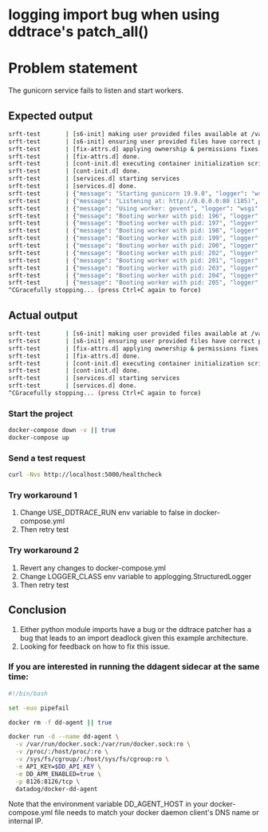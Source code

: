 # logging import bug when using ddtrace's patch_all()

# Problem statement

The gunicorn service fails to listen and start workers.

## Expected output

```bash
srft-test       | [s6-init] making user provided files available at /var/run/s6/etc...exited 0.
srft-test       | [s6-init] ensuring user provided files have correct perms...exited 0.
srft-test       | [fix-attrs.d] applying ownership & permissions fixes...
srft-test       | [fix-attrs.d] done.
srft-test       | [cont-init.d] executing container initialization scripts...
srft-test       | [cont-init.d] done.
srft-test       | [services.d] starting services
srft-test       | [services.d] done.
srft-test       | {"message": "Starting gunicorn 19.9.0", "logger": "wsgi", "level": "info", "timestamp": "2019-02-13T18:29:09.352518Z"}
srft-test       | {"message": "Listening at: http://0.0.0.0:80 (185)", "logger": "wsgi", "level": "info", "timestamp": "2019-02-13T18:29:09.353846Z"}
srft-test       | {"message": "Using worker: gevent", "logger": "wsgi", "level": "info", "timestamp": "2019-02-13T18:29:09.354148Z"}
srft-test       | {"message": "Booting worker with pid: 196", "logger": "wsgi", "level": "info", "timestamp": "2019-02-13T18:29:09.359503Z"}
srft-test       | {"message": "Booting worker with pid: 197", "logger": "wsgi", "level": "info", "timestamp": "2019-02-13T18:29:09.408602Z"}
srft-test       | {"message": "Booting worker with pid: 198", "logger": "wsgi", "level": "info", "timestamp": "2019-02-13T18:29:09.486338Z"}
srft-test       | {"message": "Booting worker with pid: 199", "logger": "wsgi", "level": "info", "timestamp": "2019-02-13T18:29:09.576785Z"}
srft-test       | {"message": "Booting worker with pid: 200", "logger": "wsgi", "level": "info", "timestamp": "2019-02-13T18:29:09.635723Z"}
srft-test       | {"message": "Booting worker with pid: 202", "logger": "wsgi", "level": "info", "timestamp": "2019-02-13T18:29:09.717828Z"}
srft-test       | {"message": "Booting worker with pid: 201", "logger": "wsgi", "level": "info", "timestamp": "2019-02-13T18:29:09.729812Z"}
srft-test       | {"message": "Booting worker with pid: 203", "logger": "wsgi", "level": "info", "timestamp": "2019-02-13T18:29:09.792592Z"}
srft-test       | {"message": "Booting worker with pid: 204", "logger": "wsgi", "level": "info", "timestamp": "2019-02-13T18:29:09.876548Z"}
srft-test       | {"message": "Booting worker with pid: 205", "logger": "wsgi", "level": "info", "timestamp": "2019-02-13T18:29:09.955908Z"}
^CGracefully stopping... (press Ctrl+C again to force)
```

## Actual output

```bash
srft-test       | [s6-init] making user provided files available at /var/run/s6/etc...exited 0.
srft-test       | [s6-init] ensuring user provided files have correct perms...exited 0.
srft-test       | [fix-attrs.d] applying ownership & permissions fixes...
srft-test       | [fix-attrs.d] done.
srft-test       | [cont-init.d] executing container initialization scripts...
srft-test       | [cont-init.d] done.
srft-test       | [services.d] starting services
srft-test       | [services.d] done.
^CGracefully stopping... (press Ctrl+C again to force)
```

### Start the project

```bash
docker-compose down -v || true
docker-compose up
```

### Send a test request

```bash
curl -Nvs http://localhost:5000/healthcheck
```

### Try workaround 1

1. Change USE_DDTRACE_RUN env variable to false in docker-compose.yml
1. Then retry test

### Try workaround 2

1. Revert any changes to docker-compose.yml
1. Change LOGGER_CLASS env variable to applogging.StructuredLogger
1. Then retry test

## Conclusion

1. Either python module imports have a bug or the ddtrace patcher has a bug that leads to an import deadlock given this example architecture.
1. Looking for feedback on how to fix this issue.

### If you are interested in running the ddagent sidecar at the same time:

```bash
#!/bin/bash

set -euo pipefail

docker rm -f dd-agent || true

docker run -d --name dd-agent \
  -v /var/run/docker.sock:/var/run/docker.sock:ro \
  -v /proc/:/host/proc/:ro \
  -v /sys/fs/cgroup/:/host/sys/fs/cgroup:ro \
  -e API_KEY=$DD_API_KEY \
  -e DD_APM_ENABLED=true \
  -p 8126:8126/tcp \
  datadog/docker-dd-agent
```

Note that the environment variable DD_AGENT_HOST in your docker-compose.yml file
needs to match your docker daemon client's DNS name or internal IP.
